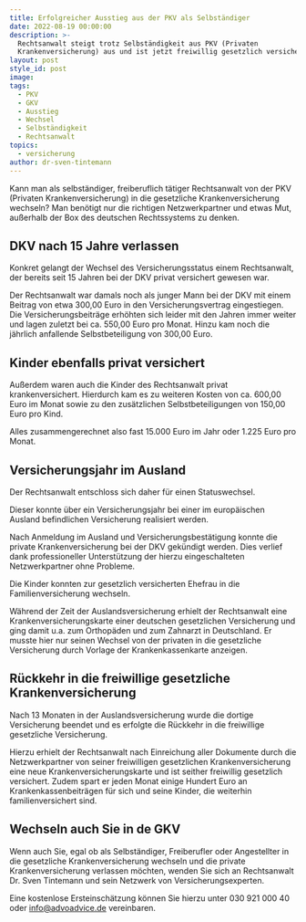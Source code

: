 ```yaml
---
title: Erfolgreicher Ausstieg aus der PKV als Selbständiger
date: 2022-08-19 00:00:00
description: >-
  Rechtsanwalt steigt trotz Selbständigkeit aus PKV (Privaten
  Krankenversicherung) aus und ist jetzt freiwillig gesetzlich versichert. 
layout: post
style_id: post
image:
tags:
  - PKV
  - GKV
  - Ausstieg
  - Wechsel
  - Selbständigkeit
  - Rechtsanwalt
topics:
  - versicherung
author: dr-sven-tintemann
---
```

Kann man als selbständiger, freiberuflich tätiger Rechtsanwalt von der PKV (Privaten Krankenversicherung) in die gesetzliche Krankenversicherung wechseln? Man benötigt nur die richtigen Netzwerkpartner und etwas Mut, au&szlig;erhalb der Box des deutschen Rechtssystems zu denken.

## DKV nach 15 Jahre verlassen

Konkret gelangt der Wechsel des Versicherungsstatus einem Rechtsanwalt, der bereits seit 15 Jahren bei der DKV privat versichert gewesen war.&nbsp;

Der Rechtsanwalt war damals noch als junger Mann bei der DKV mit einem Beitrag von etwa 300,00 Euro in den Versicherungsvertrag eingestiegen. Die Versicherungsbeiträge erhöhten sich leider mit den Jahren immer weiter und lagen zuletzt bei ca. 550,00 Euro pro Monat. Hinzu kam noch die jährlich anfallende Selbstbeteiligung von 300,00 Euro.&nbsp;

## Kinder ebenfalls privat versichert

Au&szlig;erdem waren auch die Kinder des Rechtsanwalt privat krankenversichert. Hierdurch kam es zu weiteren Kosten von ca. 600,00 Euro im Monat sowie zu den zusätzlichen Selbstbeteiligungen von 150,00 Euro pro Kind.&nbsp;

Alles zusammengerechnet also fast 15.000 Euro im Jahr oder 1.225 Euro pro Monat.&nbsp;

## Versicherungsjahr im Ausland

Der Rechtsanwalt entschloss sich daher für einen Statuswechsel.&nbsp;

Dieser konnte über ein Versicherungsjahr bei einer im europäischen Ausland befindlichen Versicherung realisiert werden.&nbsp;

Nach Anmeldung im Ausland und Versicherungsbestätigung konnte die private Krankenversicherung bei der DKV gekündigt werden. Dies verlief dank professioneller Unterstützung der hierzu eingeschalteten Netzwerkpartner ohne Probleme.&nbsp;

Die Kinder konnten zur gesetzlich versicherten Ehefrau in die Familienversicherung wechseln.

Während der Zeit der Auslandsversicherung erhielt der Rechtsanwalt eine Krankenversicherungskarte einer deutschen gesetzlichen Versicherung und ging damit u.a. zum Orthopäden und zum Zahnarzt in Deutschland. Er musste hier nur seinen Wechsel von der privaten in die gesetzliche Versicherung durch Vorlage der Krankenkassenkarte anzeigen.&nbsp;

## Rückkehr in die freiwillige gesetzliche Krankenversicherung

Nach 13 Monaten in der Auslandsversicherung wurde die dortige Versicherung beendet und es erfolgte die Rückkehr in die freiwillige gesetzliche Versicherung.&nbsp;

Hierzu erhielt der Rechtsanwalt nach Einreichung aller Dokumente durch die Netzwerkpartner von seiner freiwilligen gesetzlichen Krankenversicherung eine neue Krankenversicherungskarte und ist seither freiwillig gesetzlich versichert. Zudem spart er jeden Monat einige Hundert Euro an Krankenkassenbeiträgen für sich und seine Kinder, die weiterhin familienversichert sind.

## Wechseln auch Sie in de GKV

Wenn auch Sie, egal ob als Selbständiger, Freiberufler oder Angestellter in die gesetzliche Krankenversicherung wechseln und die private Krankenversicherung verlassen möchten, wenden Sie sich an Rechtsanwalt Dr. Sven Tintemann und sein Netzwerk von Versicherungsexperten.&nbsp;

Eine kostenlose Ersteinschätzung können Sie hierzu unter 030 921 000 40 oder info@advoadvice.de vereinbaren.&nbsp;

&nbsp;

&nbsp;

&nbsp;